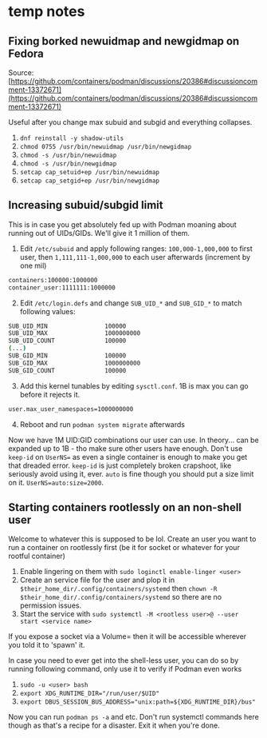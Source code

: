 # temp notes

## Fixing borked newuidmap and newgidmap on Fedora

Source: [https://github.com/containers/podman/discussions/20386#discussioncomment-13372671](https://github.com/containers/podman/discussions/20386#discussioncomment-13372671)

Useful after you change max subuid and subgid and everything collapses.

1. `dnf reinstall -y shadow-utils`
2. `chmod 0755 /usr/bin/newuidmap /usr/bin/newgidmap`
3. `chmod -s /usr/bin/newuidmap`
4. `chmod -s /usr/bin/newgidmap`
5. `setcap cap_setuid+ep /usr/bin/newuidmap`
6. `setcap cap_setgid+ep /usr/bin/newgidmap`

## Increasing subuid/subgid limit

This is in case you get absolutely fed up with Podman moaning about running out of UIDs/GIDs. We'll give it 1 million of them.

1. Edit `/etc/subuid` and apply following ranges: `100,000-1,000,000` to first user, then `1,111,111-1,000,000` to each user afterwards (increment by one mil)

```bash
containers:100000:1000000
container_user:1111111:1000000
```

2. Edit `/etc/login.defs` and change `SUB_UID_*` and `SUB_GID_*` to match following values:

```bash
SUB_UID_MIN                100000
SUB_UID_MAX                1000000000
SUB_UID_COUNT              100000
(...)
SUB_GID_MIN                100000
SUB_GID_MAX                1000000000
SUB_GID_COUNT              100000
```

3. Add this kernel tunables by editing `sysctl.conf`. 1B is max you can go before it rejects it.

```bash
user.max_user_namespaces=1000000000
```

4. Reboot and run `podman system migrate` afterwards

Now we have 1M UID:GID combinations our user can use. In theory... can be expanded up to 1B - tho make sure other users have enough. Don't use `keep-id` on `UserNS=` as even a single container is enough to make you get that dreaded error. `keep-id` is just completely broken crapshoot, like seriously avoid using it, ever. `auto` is fine though you should put a size limit on it. `UserNS=auto:size=2000`.

## Starting containers rootlessly on an non-shell user

Welcome to whatever this is supposed to be lol. Create an user you want to run a container on rootlessly first (be it for socket or whatever for your rootful container)

1. Enable lingering on them with `sudo loginctl enable-linger <user>`
2. Create an service file for the user and plop it in `$their_home_dir/.config/containers/systemd` then `chown -R $their_home_dir/.config/containers/systemd` so there are no permission issues.
3. Start the service with `sudo systemctl -M <rootless user>@ --user start <service name>`

If you expose a socket via a Volume= then it will be accessible wherever you told it to 'spawn' it.

In case you need to ever get into the shell-less user, you can do so by running following command, only use it to verify if Podman even works

1. `sudo -u <user> bash`
2. `export XDG_RUNTIME_DIR="/run/user/$UID"`
3. `export DBUS_SESSION_BUS_ADDRESS="unix:path=${XDG_RUNTIME_DIR}/bus"`

Now you can run `podman ps -a` and etc. Don't run systemctl commands here though as that's a recipe for a disaster. Exit it when you're done.
